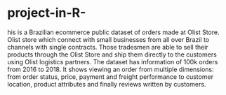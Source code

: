 # project-in-R-
his is a Brazilian ecommerce public dataset of orders made at Olist Store. Olist store which connect with small businesses from all over Brazil to channels with single contracts. Those tradesmen are able to sell their products through the Olist Store and ship them directly to the customers using Olist logistics partners. The dataset has information of 100k orders from 2016 to 2018. It shows viewing an order from multiple dimensions: from order status, price, payment and freight performance to customer location, product attributes and finally reviews written by customers.
